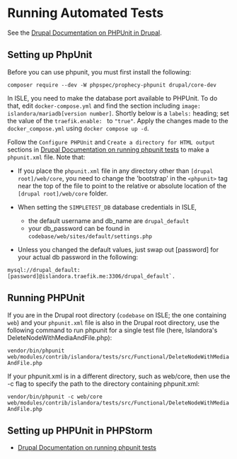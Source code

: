 # Running Automated Tests

See the [Drupal Documentation on PHPUnit in Drupal](https://www.drupal.org/docs/automated-testing/phpunit-in-drupal).

## Setting up PhpUnit

Before you can use phpunit, you must first install the following: 

`composer require --dev -W phpspec/prophecy-phpunit drupal/core-dev`

In ISLE, you need to make the database port available to PHPUnit. To do that, edit `docker-compose.yml` and find the section including `image: islandora/mariadb[version number]`. Shortly below is a `labels:` heading; set the value of the `traefik.enable: ` to `"true"`. Apply the changes made to the `docker_compose.yml` using `docker compose up -d`.

Follow the `Configure PHPUnit` and `Create a directory for HTML output` sections in [Drupal Documentation on running phpunit tests](https://www.drupal.org/docs/automated-testing/phpunit-in-drupal/running-phpunit-tests) to make a `phpunit.xml` file. Note that:

* If you place the `phpunit.xml` file in any directory other than `[drupal root]/web/core`, you need to change the 'bootstrap' in the `<phpunit>` tag near the top of the file to point to the relative or absolute location of the `[drupal root]/web/core` folder.

*  When setting the `SIMPLETEST_DB` database credentials in ISLE, 
    * the default username and db_name are `drupal_default`
    * your db_password can be found in `codebase/web/sites/default/settings.php`

* Unless you changed the default values, just swap out [password] for your actual db password in the following:

```
mysql://drupal_default:[password]@islandora.traefik.me:3306/drupal_default`.

```

## Running PHPUnit

If you are in the Drupal root directory (`codebase` on ISLE; the one containing `web`) and your `phpunit.xml` file is also in the Drupal root directory, use the following command to run phpunit for a single test file (here, Islandora's DeleteNodeWithMediaAndFile.php):

`vendor/bin/phpunit web/modules/contrib/islandora/tests/src/Functional/DeleteNodeWithMediaAndFile.php`

If your phpunit.xml is in a different directory, such as web/core, then use the -c flag to specify the path to the directory containing phpunit.xml:

`vendor/bin/phpunit -c web/core web/modules/contrib/islandora/tests/src/Functional/DeleteNodeWithMediaAndFile.php`

## Setting up PHPUnit in PHPStorm

* [Drupal Documentation on running phpunit tests](https://www.drupal.org/docs/automated-testing/phpunit-in-drupal/running-phpunit-tests-within-phpstorm)


